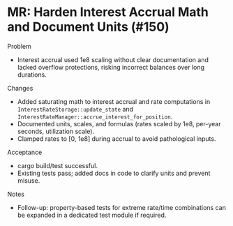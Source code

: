 # MR: Harden Interest Accrual Math and Document Units (#150)

Problem
- Interest accrual used 1e8 scaling without clear documentation and lacked overflow protections, risking incorrect balances over long durations.

Changes
- Added saturating math to interest accrual and rate computations in `InterestRateStorage::update_state` and `InterestRateManager::accrue_interest_for_position`.
- Documented units, scales, and formulas (rates scaled by 1e8, per-year seconds, utilization scale).
- Clamped rates to [0, 1e8] during accrual to avoid pathological inputs.

Acceptance
- cargo build/test successful.
- Existing tests pass; added docs in code to clarify units and prevent misuse.

Notes
- Follow-up: property-based tests for extreme rate/time combinations can be expanded in a dedicated test module if required.